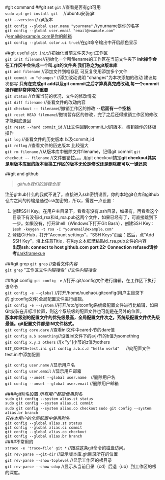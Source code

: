 #git command
##git set
`git`                                                //查看是否有git可用                                    
`sudo apt-get install git  `    			//ubuntu安装git 	                                                                     
`git --version`		                      // git版本	    			
`git config --global user.name "yourname"`	//yourname是你的名字                                       
`git config --global user.email "email@example.com"`	//email@example.com是你的邮箱                                                                                                                                                                                                       
`git config --global color.ui true`//在git命令输出中开启颜色显示         

                                                                                          
##git useful
`git init`//初始化当前文件夹为git工作区                                                 
`git init filename`//初始化一个叫filename的工作区在当前文件夹下		**init操作会在工作区中会生成一个叫.git的文件夹 我们称之为git版本库**                      
`git add filename`	//添加文件到咱存区 可反复使用添加多个文件                                                                                                                                                                                                                                                                                                                           
`git commit -m "changes"`	//添加改动说明 "changes"为本次添加的改动 建议每次都写     **只有在完成git add以及git commit之后才算真真完成改动,每一个commit操作都非常非常的重要**                                                                                                                                                                                                                          
`git status`		//仓库当前的状况，文件的修改情况                                             
`git diff filename` 	//查看文件的改动内容                                                    
`git checkout -- filename`//撤销工作区的修改 **--后面有一个空格**                                                                                                                                                                                                                                       
`git reset HEAD filename`//撤销暂存区的修改，完了之后还得撤销工作区的修改才能彻底退回                                                                                                                                                                            
`git reset --hard commit_id`	//让文件回到commit_id的版本，撤销操作的终极操作                                                                                                                                                                                                                                              
`git log`			//查看文件的历史版本 以及commit_id                                                                                   
`git reflog`		//查看文件的历史版本 比较强大                                                                         
`git rm filename` //从版本库中删除文件filename，记得git commit
`git checkout -- filename` //文件删错拉。。。用git checkout搞定**git checkout其实是用版本库里的版本替换工作区的版本无论是修改还是删除都可以一键还原**

##git and github
>*github我们的远程仓库* 
                                                                                                                                                                                               
注册github什么的我就不说了。直接进入ssh密钥设置。你的本地git仓库和github仓库之间的传输是通过ssh加密的，所以，需要一点设置：                                                                                                         
1. 创建SSH Key。在用户主目录下，看看有没有.ssh目录，如果有，再看看这个目录下有没有id_rsa和id_rsa.pub这两个文件，如果已经有了，可直接跳到下一步。如果没有，打开Shell（Windows下打开Git Bash），创建SSH Key：                                                                                                                                                                          
`$ssh -keygen -t rsa -C "youremail@example.com"`                                                                                                        
2. 登陆GitHub，打开“Account settings”，“SSH Keys”页面：然后，点“Add SSH Key”，填上任意Title，在Key文本框里粘贴id_rsa.pub文件的内容                                                                                                                             
**出现ssh: connect to host github.com port 22: Connection refused请参考**[darkframexue](http://www.jianshu.com/writer#/notebooks/1141614/notes/1513755/preview)

###git grep
`git grep` 			//查看文件内容                                                                                                                                                      
`git grep` "工作区文件内容搜索"	//文件内容搜索                                                                                                       

###git config
`git config -e`			//打开.git/config文件进行编辑，在工作区下执行该命令                                                                      
`git config -e --global`		//打开/home/xuehao/.gitconfig(用户主目录下的.gitconfig文件)全局配置文件进行编辑。                                                                                                                                                                                                                                   
`git config -e --system`		//打开/etc/gitconfig系统级配置文件进行比编辑，如果Git安装在非标准位置，则这个系统级的配置文件也可能是在另外的位置。                                                                                                                                                                           
**版本库级别的配置文件的优先级最高，全局配置文件次之，系统级配置文件优先级最低。git配置文件都是INI文件格式。**                                                                                        
`git config core.dare`		//查看ini文件中care小节的dare值                                                                                              
`git config a.b something`//设置ini文件下的a小节的b值为something                                                       
`git config x.y.z others`		//[x "y"]小节的z值为others                                    
`GIT_CONFIG=test.ini git config a.b.c.d "hello world"	`//向配置文件test.ini中添加配置                                                     

`git config user.name`		//显示用户名                                                                                                                   
`git config user.email`		//显示用户邮箱                                                                                             
`git config --unset --global user.name	`//删除用户名                                                                   
`git config --unset --global user.email`	//删除用户邮箱                                                                                 
                                            
####git别名设置
*所有用户都能使用别名*                                                                                                                                
`sudo git config --system alias.st status`                                                                                                                     
`sudo git config --system alias.ci commit`                                                                                                                                                                    
`sudo git config --system alias.co checkout`
`sudo git config --system alias.br branch`                                                                      
*只在本用户的全局配置中使用别名*                                                                                           
`git config --global alias.st status`                                                                                       
`git config --global alias.ci commit`                                                                                                                       
`git config --global alias.co checkout`                                                                                             
`git config --global alias.br branch`         
####不常用的                                                                                                                      
`strace -e 'trace=file' git *`	//跟踪这条git命令的磁盘访问。                                                                                  
`git rev-parse --git-dir`		//显示版本库.git目录所在的位置                                                                 
`git rev-parse --show-toplevel`   //显示工作区的根目录                                                                                         
`git rev-parse --show-cdup`	//显示从当前目录（cd）后退（up）到工作区的根的深度。                                                                     